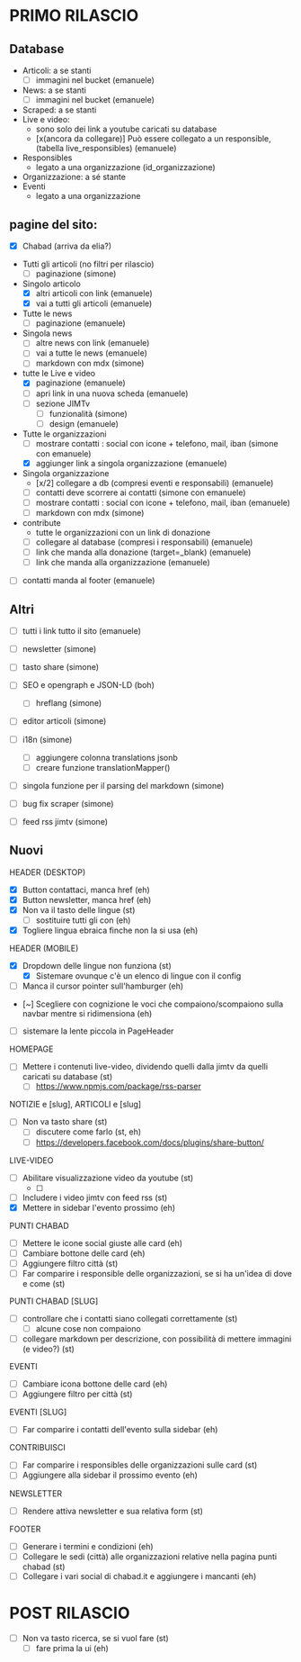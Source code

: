 # PRIMO RILASCIO

## Database

- Articoli: a se stanti
  - [ ] immagini nel bucket (emanuele)
- News: a se stanti
  - [ ] immagini nel bucket (emanuele)
- Scraped: a se stanti
- Live e video:
  - sono solo dei link a youtube caricati su database
  - [x(ancora da collegare)] Può essere collegato a un responsible, (tabella live_responsibles) (emanuele)
- Responsibles
  - legato a una organizzazione (id_organizzazione)
- Organizzazione: a sé stante
- Eventi
  - legato a una organizzazione

## pagine del sito:

- [x] Chabad (arriva da elia?)
- Tutti gli articoli (no filtri per rilascio)
  - [ ] paginazione (simone)
- Singolo articolo
  - [x] altri articoli con link (emanuele)
  - [x] vai a tutti gli articoli (emanuele)
- Tutte le news
  - [ ] paginazione (emanuele)
- Singola news
  - [ ] altre news con link (emanuele)
  - [ ] vai a tutte le news (emanuele)
  - [ ] markdown con mdx (simone)
- tutte le Live e video
  - [x] paginazione (emanuele)
  - [ ] apri link in una nuova scheda (emanuele)
  - [ ] sezione JIMTv
    - [ ] funzionalità (simone)
    - [ ] design (emanuele)
- Tutte le organizzazioni
  - [ ] mostrare contatti : social con icone + telefono, mail, iban (simone con emanuele)
  - [x] aggiunger link a singola organizzazione (emanuele)
- Singola organizzazione
  - [x/2] collegare a db (compresi eventi e responsabili) (emanuele)
  - [ ] contatti deve scorrere ai contatti (simone con emanuele)
  - [ ] mostrare contatti : social con icone + telefono, mail, iban (emanuele)
  - [ ] markdown con mdx (simone)
- contribute
  - tutte le organizzazioni con un link di donazione
  - [ ] collegare al database (compresi i responsabili) (emanuele)
  - [ ] link che manda alla donazione (target=\_blank) (emanuele)
  - [ ] link che manda alla organizzazione (emanuele)
- [ ] contatti manda al footer (emanuele)

## Altri

- [ ] tutti i link tutto il sito (emanuele)
- [ ] newsletter (simone)
- [ ] tasto share (simone)
- [ ] SEO e opengraph e JSON-LD (boh)
  - [ ] hreflang (simone)
- [ ] editor articoli (simone)
- [ ] i18n (simone)
  - [ ] aggiungere colonna translations jsonb
  - [ ] creare funzione translationMapper()
- [ ] singola funzione per il parsing del markdown (simone)
- [ ] bug fix scraper (simone)
- [ ] feed rss jimtv (simone)


## Nuovi

HEADER (DESKTOP)

- [x] Button contattaci, manca href (eh)
- [x] Button newsletter, manca href (eh)
- [x] Non va il tasto delle lingue (st)
  - [ ] sostituire tutti gli <a> con <Link> (eh)
- [x] Togliere lingua ebraica finche non la si usa (eh)

HEADER (MOBILE)

- [x] Dropdown delle lingue non funziona (st)
  - [x] Sistemare ovunque c'è un elenco di lingue con il config
- [ ] Manca il cursor pointer sull'hamburger (eh)
- [~] Scegliere con cognizione le voci che compaiono/scompaiono sulla navbar mentre si ridimensiona (eh)
- [ ] sistemare la lente piccola in PageHeader

HOMEPAGE

- [ ] Mettere i contenuti live-video, dividendo quelli dalla jimtv da quelli caricati su database (st)
  - [ ] https://www.npmjs.com/package/rss-parser

NOTIZIE e [slug], ARTICOLI e [slug]

- [ ] Non va tasto share (st)
  - [ ] discutere come farlo (st, eh)
  - [ ] https://developers.facebook.com/docs/plugins/share-button/

LIVE-VIDEO

- [ ] Abilitare visualizzazione video da youtube (st)
  - [ ] <div set:html={htmlCodeFromSupabase} class="[&>iframe]:bg-red-500"></div>
- [ ] Includere i video jimtv con feed rss (st)
- [x] Mettere in sidebar l'evento prossimo (eh)

PUNTI CHABAD 

- [ ] Mettere le icone social giuste alle card (eh)
- [ ] Cambiare bottone delle card (eh)
- [ ] Aggiungere filtro città (st)
- [ ] Far comparire i responsible delle organizzazioni, se si ha un'idea di dove e come (st)

PUNTI CHABAD [SLUG]

- [ ] controllare che i contatti siano collegati correttamente (st)
  - [ ] alcune cose non compaiono
- [ ] collegare markdown per descrizione, con possibilità di mettere immagini (e video?) (st)

EVENTI 

- [ ] Cambiare icona bottone delle card (eh)
- [ ] Aggiungere filtro per città (st)

EVENTI [SLUG]

- [ ] Far comparire i contatti dell'evento sulla sidebar (eh)

CONTRIBUISCI 

- [ ] Far comparire i responsibles delle organizzazioni sulle card (st)
- [ ] Aggiungere alla sidebar il prossimo evento (eh)

NEWSLETTER

- [ ] Rendere attiva newsletter e sua relativa form (st)

FOOTER

- [ ] Generare i termini e condizioni (eh)
- [ ] Collegare le sedi (città) alle organizzazioni relative nella pagina punti chabad (st)
- [ ] Collegare i vari social di chabad.it e aggiungere i mancanti (eh)

# POST RILASCIO
- [ ] Non va tasto ricerca, se si vuol fare (st)
  - [ ] fare prima la ui (eh)